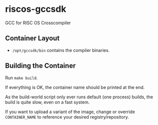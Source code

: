 # riscos-gccsdk 

GCC for RISC OS Crosscompiler

## Container Layout

 * `/opt/gccsdk/bin` contains the compiler binaries.

## Building the Container

Run `make build`.

If everything is OK, the container name should be printed at the end.

As the build-world script only ever runs default (one process) builds, the
build is quite slow, even on a fast system.

If you want to upload a variant of the image, change or override 
`CONTAINER_NAME` to reference your desired registry/repository.

